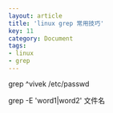 ```yaml
---
layout: article
title: 'linux grep 常用技巧'
key: 11
category: Document
tags:
- linux
- grep
---
```



grep ^vivek /etc/passwd

grep -E 'word1\|word2' 文件名
